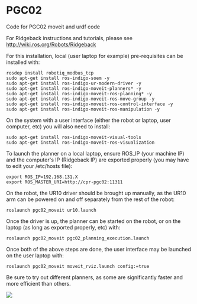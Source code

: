 # PGC02
Code for PGC02 moveit and urdf code

For Ridgeback instructions and tutorials, please see http://wiki.ros.org/Robots/Ridgeback

For this installation, local (user laptop for example) pre-requisites can be installed with:
```
rosdep install robotiq_modbus_tcp
sudo apt-get install ros-indigo-soem -y
sudo apt-get install ros-indigo-ur-modern-driver -y
sudo apt-get install ros-indigo-moveit-planners* -y
sudo apt-get install ros-indigo-moveit-ros-planning* -y
sudo apt-get install ros-indigo-moveit-ros-move-group -y
sudo apt-get install ros-indigo-moveit-ros-control-interface -y
sudo apt-get install ros-indigo-moveit-ros-manipulation -y
```

On the system with a user interface (either the robot or laptop, user computer, etc) you will also need to install:
```
sudo apt-get install ros-indigo-moveit-visual-tools
sudo apt-get install ros-indigo-moveit-ros-visualization
```

To launch the planner on a local laptop, ensure ROS_IP (your machine IP) and the computer's IP (Ridgeback IP) are exported properly (you may have to edit your /etc/hosts file):
```
export ROS_IP=192.168.131.X
export ROS_MASTER_URI=http://cpr-pgc02:11311
```

On the robot, the UR10 driver should be brought up manually, as the UR10 arm can be powered on and off separately from the rest of the robot:
```
roslaunch pgc02_moveit ur10.launch
```
Once the driver is up, the planner can be started on the robot, or on the laptop (as long as exported properly, etc) with:
```
roslaunch pgc02_moveit pgc02_planning_execution.launch
```

Once both of the above steps are done, the user interface may be launched on the user laptop with:
```
roslaunch pgc02_moveit moveit_rviz.launch config:=true
```

Be sure to try out different planners, as some are significantly faster and more efficient than others.

![](http://i.imgur.com/O4iyg4l.png)
